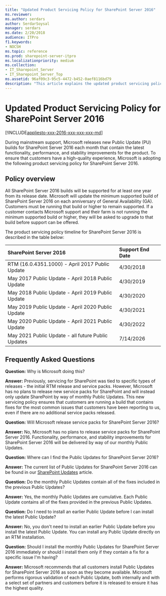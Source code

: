 ```yaml
---
title: "Updated Product Servicing Policy for SharePoint Server 2016"
ms.reviewer: 
ms.author: serdars
author: SerdarSoysal
manager: serdars
ms.date: 2/20/2018
audience: ITPro
f1.keywords:
- NOCSH
ms.topic: reference
ms.prod: sharepoint-server-itpro
ms.localizationpriority: medium
ms.collection:
- IT_Sharepoint_Server
- IT_Sharepoint_Server_Top
ms.assetid: 96af09c3-95c5-4472-b452-0aef8116bd79
description: "This article explains the updated product servicing policy of SharePoint Server."
---
```


# Updated Product Servicing Policy for SharePoint Server 2016

[!INCLUDE[appliesto-xxx-2016-xxx-xxx-xxx-md](../includes/appliesto-xxx-2016-xxx-xxx-xxx-md.md)]
  
During mainstream support, Microsoft releases new Public Update (PU) builds for SharePoint Server 2016 each month that contain the latest functionality, performance, and stability improvements for the product. To ensure that customers have a high-quality experience, Microsoft is adopting the following product servicing policy for SharePoint Server 2016.
  
## Policy overview

All SharePoint Server 2016 builds will be supported for at least one year from its release date. Microsoft will update the minimum supported build of SharePoint Server 2016 on each anniversary of General Availability (GA). Customers must be running that build or higher to remain supported. If a customer contacts Microsoft support and their farm is not running the minimum supported build or higher, they will be asked to upgrade to that build before support can be offered.
  
The product servicing policy timeline for SharePoint Server 2016 is described in the table below:
  
|**SharePoint Server 2016**|**Support End Date**|
|:-----|:-----|
|RTM (16.0.4351.1000) - April 2017 Public Update  <br/> |4/30/2018  <br/> |
|May 2017 Public Update - April 2018 Public Update  <br/> |4/30/2019  <br/> |
|May 2018 Public Update - April 2019 Public Update  <br/> |4/30/2020  <br/> |
|May 2019 Public Update - April 2020 Public Update  <br/> |4/30/2021  <br/> |
|May 2020 Public Update - April 2021 Public Update  <br/> |4/30/2022  <br/> |
|May 2021 Public Update - all future Public Updates  <br/> |7/14/2026  <br/> |
   
## Frequently Asked Questions

 **Question:** Why is Microsoft doing this? 
  
 **Answer:** Previously, servicing for SharePoint was tied to specific types of releases - the initial RTM release and service packs. However, Microsoft has no plans to release new service packs for SharePoint and will instead only update SharePoint by way of monthly Public Updates. This new servicing policy ensures that customers are running a build that contains fixes for the most common issues that customers have been reporting to us, even if there are no additional service packs released. 
  
 **Question:** Will Microsoft release service packs for SharePoint Server 2016? 
  
 **Answer:** No, Microsoft has no plans to release service packs for SharePoint Server 2016. Functionality, performance, and stability improvements for SharePoint Server 2016 will be delivered by way of our monthly Public Updates. 
  
 **Question:** Where can I find the Public Updates for SharePoint Server 2016? 
  
 **Answer:** The current list of Public Updates for SharePoint Server 2016 can be found in our [SharePoint Updates](/officeupdates/sharepoint-updates) article. 
  
 **Question:** Do the monthly Public Updates contain all of the fixes included in the previous Public Updates? 
  
 **Answer:** Yes, the monthly Public Updates are cumulative. Each Public Update contains all of the fixes provided in the previous Public Updates. 
  
 **Question:** Do I need to install an earlier Public Update before I can install the latest Public Update? 
  
 **Answer:** No, you don't need to install an earlier Public Update before you install the latest Public Update. You can install any Public Update directly on an RTM installation. 
  
 **Question:** Should I install the monthly Public Updates for SharePoint Server 2016 immediately or should I install them only if they contain a fix for a specific issue I'm having? 
  
 **Answer:** Microsoft recommends that all customers install Public Updates for SharePoint Server 2016 as soon as they become available. Microsoft performs rigorous validation of each Public Update, both internally and with a select set of partners and customers before it is released to ensure it has the highest quality. 
  

